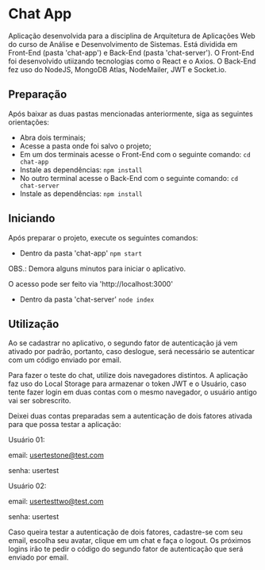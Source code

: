 # Chat App
Aplicação desenvolvida para a disciplina de Arquitetura de Aplicações Web do curso de Análise e Desenvolvimento de Sistemas.
Está dividida em Front-End (pasta 'chat-app') e Back-End (pasta 'chat-server').
O Front-End foi desenvolvido utiizando tecnologias como o React e o Axios.
O Back-End fez uso do NodeJS, MongoDB Atlas, NodeMailer, JWT e Socket.io.

## Preparação
Após baixar as duas pastas mencionadas anteriormente, siga as seguintes orientações:

* Abra dois terminais;
* Acesse a pasta onde foi salvo o projeto;
* Em um dos terminais acesse o Front-End com o seguinte comando:
`cd chat-app`
* Instale as dependências:
`npm install`
* No outro terminal acesse o Back-End com o seguinte comando:
`cd chat-server`
* Instale as dependências:
`npm install`

## Iniciando
Após preparar o projeto, execute os seguintes comandos:

* Dentro da pasta 'chat-app'
`npm start`

OBS.: Demora alguns minutos para iniciar o aplicativo.

O acesso pode ser feito via 'http://localhost:3000'

* Dentro da pasta 'chat-server'
`node index`

## Utilização
Ao se cadastrar no aplicativo, o segundo fator de autenticação já vem ativado por padrão, portanto, caso deslogue, será necessário se autenticar com um código enviado por email.

Para fazer o teste do chat, utilize dois navegadores distintos. A aplicação faz uso do Local Storage para armazenar o token JWT e o Usuário, caso tente fazer login em duas contas com o mesmo navegador, o usuário antigo vai ser sobrescrito.

Deixei duas contas preparadas sem a autenticação de dois fatores ativada para que possa testar a aplicação:

Usuário 01:

email: usertestone@test.com

senha: usertest

Usuário 02:

email: usertesttwo@test.com

senha: usertest

Caso queira testar a autenticação de dois fatores, cadastre-se com seu email, escolha seu avatar, clique em um chat e faça o logout. Os próximos logins irão te pedir o código do segundo fator de autenticação que será enviado por email.
